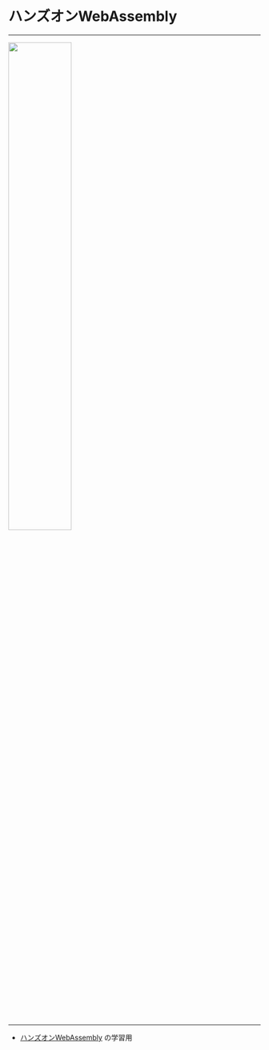 # ハンズオンWebAssembly

---

<img src="webassembly_cvr.jpg" width="50%">

---

* [ハンズオンWebAssembly](https://www.oreilly.co.jp/books/9784814400102/) の学習用
